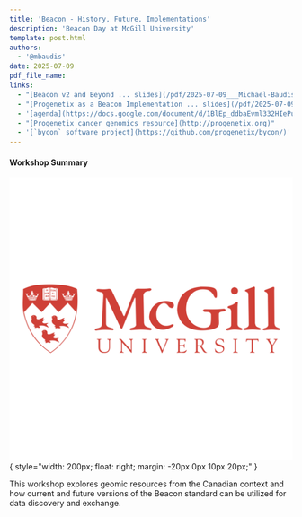 ```yaml
---
title: 'Beacon - History, Future, Implementations'
description: 'Beacon Day at McGill University'
template: post.html 
authors:
  - '@mbaudis'
date: 2025-07-09
pdf_file_name:
links:
  - "[Beacon v2 and Beyond ... slides](/pdf/2025-07-09___Michael-Baudis__Beacon-history__McGill-Beacon-Day.pdf)"
  - "[Progenetix as a Beacon Implementation ... slides](/pdf/2025-07-09___Michael-Baudis__Progenetix-for-Beacon__McGill-Beacon-Day.pdf)"
  - '[agenda](https://docs.google.com/document/d/1BlEp_ddbaEvml332HIePuaKgS_BlDaPO-6HwVvq10aE/edit?tab=t.0)'
  - "[Progenetix cancer genomics resource](http://progenetix.org)"
  - '[`bycon` software project](https://github.com/progenetix/bycon/)'
---
```



#### Workshop Summary

![ELIXIR logo](/img/mcgill-university-logo.png){ style="width: 200px; float: right; margin: -20px 0px 10px 20px;" }

This workshop explores geomic resources from the Canadian context and how current and
future versions of the Beacon  standard can be utilized for data discovery and exchange.


<!--more-->

